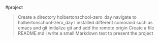 #project
>Create a directory holbertonschool-zero_day 
>navigate to holbertonschool-zero_day
>I installed different command such as emacs and git
>initialize git and add the remote origin
>Create a file README.md
>i write a small Markdown text to present the project